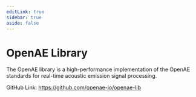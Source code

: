 ```yaml
---
editLink: true
sidebar: true
aside: false
---
```


# OpenAE Library

The OpenAE library is a high-performance implementation of the OpenAE standards for real-time acoustic emission signal processing.

GitHub Link: https://github.com/openae-io/openae-lib
